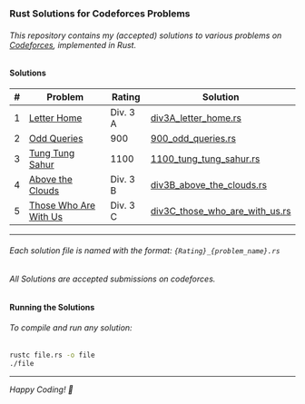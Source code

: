 ### Rust Solutions for Codeforces Problems

###### This repository contains my (accepted) solutions to various problems on [Codeforces](https://codeforces.com), implemented in Rust.

#### Solutions

| # | Problem | Rating | Solution |
|---|---|---|---|
| 1 | [Letter Home](https://codeforces.com/contest/2121/problem/A) | Div. 3 A | [div3A_letter_home.rs](./div3A_letter_home.rs) |
| 2 | [Odd Queries](https://codeforces.com/contest/1807/problem/D) | 900 | [900_odd_queries.rs](./900_odd_queries.rs) |
| 3 | [Tung Tung Sahur](https://codeforces.com/contest/2094/problem/D) | 1100 | [1100_tung_tung_sahur.rs](./1100_tung_tung_sahur.rs) |
| 4 | [Above the Clouds](https://codeforces.com/contest/2121/problem/B) | Div. 3 B | [div3B_above_the_clouds.rs](./div3B_above_the_clouds.rs) |
| 5 | [Those Who Are With Us](https://codeforces.com/contest/2121/problem/C) | Div. 3 C | [div3C_those_who_are_with_us.rs](./div3C_those_who_are_with_us.rs) |

---

###### Each solution file is named with the format: `{Rating}_{problem_name}.rs`
###### All Solutions are accepted submissions on codeforces. 

#### Running the Solutions

###### To compile and run any solution:

```bash
rustc file.rs -o file
./file 
```

---

*Happy Coding! 🦀*
